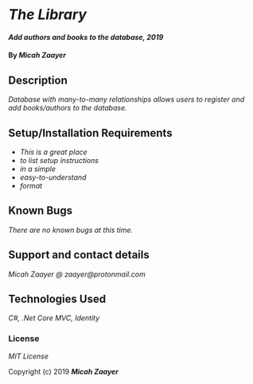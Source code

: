 # _The Library_

#### _Add authors and books to the database, 2019_

#### By _**Micah Zaayer**_

## Description

_Database with many-to-many relationships allows users to register and add books/authors to the database._

## Setup/Installation Requirements

* _This is a great place_
* _to list setup instructions_
* _in a simple_
* _easy-to-understand_
* _format_


## Known Bugs

_There are no known bugs at this time._

## Support and contact details

_Micah Zaayer @ zaayer@protonmail.com_

## Technologies Used

_C#, .Net Core MVC, Identity_

### License

*MIT License*

Copyright (c) 2019 **_Micah Zaayer_**

